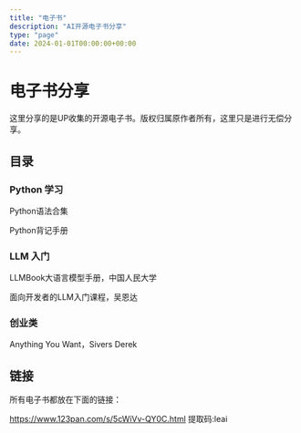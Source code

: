 ```yaml
---
title: "电子书"
description: "AI开源电子书分享"
type: "page"
date: 2024-01-01T00:00:00+00:00
---
```


# 电子书分享

这里分享的是UP收集的开源电子书。版权归属原作者所有，这里只是进行无偿分享。

## 目录

### Python 学习

Python语法合集

Python背记手册

### LLM 入门

LLMBook大语言模型手册，中国人民大学

面向开发者的LLM入门课程，吴恩达


### 创业类

Anything You Want，Sivers Derek


## 链接

所有电子书都放在下面的链接：

https://www.123pan.com/s/5cWiVv-QY0C.html 提取码:leai